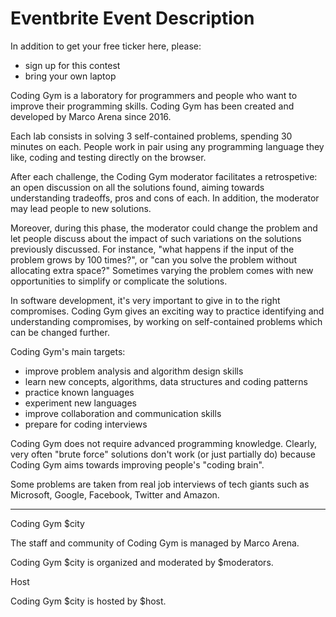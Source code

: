﻿# Eventbrite Event Description

In addition to get your free ticker here, please:
- sign up for this contest
- bring your own laptop

Coding Gym is a laboratory for programmers and people who want to improve their programming skills. Coding Gym has been created and developed by Marco Arena since 2016.

Each lab consists in solving 3 self-contained problems, spending 30 minutes on each. People work in pair using any programming language they like, coding and testing directly on the browser.

After each challenge, the Coding Gym moderator facilitates a retrospetive: an open discussion on all the solutions found, aiming towards understanding tradeoffs, pros and cons of each. In addition, the moderator may lead people to new solutions. 

Moreover, during this phase, the moderator could change the problem and let people discuss about the impact of such variations on the solutions previously discussed. For instance, "what happens if the input of the problem grows by 100 times?", or "can you solve the problem without allocating extra space?" Sometimes varying the problem comes with new opportunities to simplify or complicate the solutions.

In software development, it's very important to give in to the right compromises. Coding Gym gives an exciting way to practice identifying and understanding compromises, by working on self-contained problems which can be changed further.

Coding Gym's main targets:
- improve problem analysis and algorithm design skills
- learn new concepts, algorithms, data structures and coding patterns
- practice known languages
- experiment new languages
- improve collaboration and communication skills
- prepare for coding interviews

Coding Gym does not require advanced programming knowledge. Clearly, very often "brute force" solutions don't work (or just partially do) because Coding Gym aims towards improving people's "coding brain".

Some problems are taken from real job interviews of tech giants such as Microsoft, Google, Facebook, Twitter and Amazon.

------------------
Coding Gym $city

The staff and community of Coding Gym is managed by Marco Arena.

Coding Gym $city is organized and moderated by $moderators.

Host

Coding Gym $city is hosted by $host.